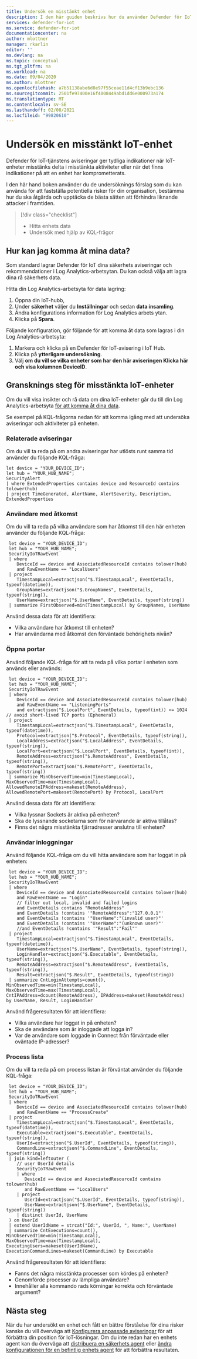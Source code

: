 ```yaml
---
title: Undersök en misstänkt enhet
description: I den här guiden beskrivs hur du använder Defender för IoT för att undersöka en misstänkt IoT-enhet med hjälp av Log Analytics.
services: defender-for-iot
ms.service: defender-for-iot
documentationcenter: na
author: mlottner
manager: rkarlin
editor: ''
ms.devlang: na
ms.topic: conceptual
ms.tgt_pltfrm: na
ms.workload: na
ms.date: 09/04/2020
ms.author: mlottner
ms.openlocfilehash: a7b51138abe6d8e97f55ceae11d4cf13b9ebc136
ms.sourcegitcommit: 2501fe97400e16f4008449abd1dd6e000973a174
ms.translationtype: MT
ms.contentlocale: sv-SE
ms.lasthandoff: 02/08/2021
ms.locfileid: "99820610"
---
```

# <a name="investigate-a-suspicious-iot-device"></a>Undersök en misstänkt IoT-enhet

Defender för IoT-tjänstens aviseringar ger tydliga indikationer när IoT-enheter misstänks delta i misstänkta aktiviteter eller när det finns indikationer på att en enhet har komprometterats.

I den här hand boken använder du de undersöknings förslag som du kan använda för att fastställa potentiella risker för din organisation, bestämma hur du ska åtgärda och upptäcka de bästa sätten att förhindra liknande attacker i framtiden.

> [!div class="checklist"]
> * Hitta enhets data
> * Undersök med hjälp av KQL-frågor

## <a name="how-can-i-access-my-data"></a>Hur kan jag komma åt mina data?

Som standard lagrar Defender för IoT dina säkerhets aviseringar och rekommendationer i Log Analytics-arbetsytan. Du kan också välja att lagra dina rå säkerhets data.

Hitta din Log Analytics-arbetsyta för data lagring:

1. Öppna din IoT-hubb,
1. Under **säkerhet** väljer du **Inställningar** och sedan **data insamling**.
1. Ändra konfigurations information för Log Analytics arbets ytan.
1. Klicka på **Spara**.

Följande konfiguration, gör följande för att komma åt data som lagras i din Log Analytics-arbetsyta:

1. Markera och klicka på en Defender för IoT-avisering i IoT Hub.
1. Klicka på **ytterligare undersökning**.
1. Välj **om du vill se vilka enheter som har den här aviseringen Klicka här och visa kolumnen DeviceID**.

## <a name="investigation-steps-for-suspicious-iot-devices"></a>Gransknings steg för misstänkta IoT-enheter

Om du vill visa insikter och rå data om dina IoT-enheter går du till din Log Analytics-arbetsyta [för att komma åt dina data](#how-can-i-access-my-data).

Se exempel på KQL-frågorna nedan för att komma igång med att undersöka aviseringar och aktiviteter på enheten.

### <a name="related-alerts"></a>Relaterade aviseringar

Om du vill ta reda på om andra aviseringar har utlösts runt samma tid använder du följande KQL-fråga:

  ```
  let device = "YOUR_DEVICE_ID";
  let hub = "YOUR_HUB_NAME";
  SecurityAlert
  | where ExtendedProperties contains device and ResourceId contains tolower(hub)
  | project TimeGenerated, AlertName, AlertSeverity, Description, ExtendedProperties
  ```

### <a name="users-with-access"></a>Användare med åtkomst

Om du vill ta reda på vilka användare som har åtkomst till den här enheten använder du följande KQL-fråga:

 ```
  let device = "YOUR_DEVICE_ID";
  let hub = "YOUR_HUB_NAME";
  SecurityIoTRawEvent
  | where
     DeviceId == device and AssociatedResourceId contains tolower(hub)
     and RawEventName == "LocalUsers"
  | project
     TimestampLocal=extractjson("$.TimestampLocal", EventDetails, typeof(datetime)),
     GroupNames=extractjson("$.GroupNames", EventDetails, typeof(string)),
     UserName=extractjson("$.UserName", EventDetails, typeof(string))
  | summarize FirstObserved=min(TimestampLocal) by GroupNames, UserName
 ```
Använd dessa data för att identifiera:

- Vilka användare har åtkomst till enheten?
- Har användarna med åtkomst den förväntade behörighets nivån?

### <a name="open-ports"></a>Öppna portar

Använd följande KQL-fråga för att ta reda på vilka portar i enheten som används eller används:

 ```
  let device = "YOUR_DEVICE_ID";
  let hub = "YOUR_HUB_NAME";
  SecurityIoTRawEvent
  | where
     DeviceId == device and AssociatedResourceId contains tolower(hub)
     and RawEventName == "ListeningPorts"
     and extractjson("$.LocalPort", EventDetails, typeof(int)) <= 1024 // avoid short-lived TCP ports (Ephemeral)
  | project
     TimestampLocal=extractjson("$.TimestampLocal", EventDetails, typeof(datetime)),
     Protocol=extractjson("$.Protocol", EventDetails, typeof(string)),
     LocalAddress=extractjson("$.LocalAddress", EventDetails, typeof(string)),
     LocalPort=extractjson("$.LocalPort", EventDetails, typeof(int)),
     RemoteAddress=extractjson("$.RemoteAddress", EventDetails, typeof(string)),
     RemotePort=extractjson("$.RemotePort", EventDetails, typeof(string))
  | summarize MinObservedTime=min(TimestampLocal), MaxObservedTime=max(TimestampLocal), AllowedRemoteIPAddress=makeset(RemoteAddress), AllowedRemotePort=makeset(RemotePort) by Protocol, LocalPort
 ```

Använd dessa data för att identifiera:

- Vilka lyssnar Sockets är aktiva på enheten?
- Ska de lyssnande socketarna som för närvarande är aktiva tillåtas?
- Finns det några misstänkta fjärradresser anslutna till enheten?

### <a name="user-logins"></a>Användar inloggningar

Använd följande KQL-fråga om du vill hitta användare som har loggat in på enheten:

 ```
  let device = "YOUR_DEVICE_ID";
  let hub = "YOUR_HUB_NAME";
  SecurityIoTRawEvent
  | where
     DeviceId == device and AssociatedResourceId contains tolower(hub)
     and RawEventName == "Login"
     // filter out local, invalid and failed logins
     and EventDetails contains "RemoteAddress"
     and EventDetails !contains '"RemoteAddress":"127.0.0.1"'
     and EventDetails !contains '"UserName":"(invalid user)"'
     and EventDetails !contains '"UserName":"(unknown user)"'
     //and EventDetails !contains '"Result":"Fail"'
  | project
     TimestampLocal=extractjson("$.TimestampLocal", EventDetails, typeof(datetime)),
     UserName=extractjson("$.UserName", EventDetails, typeof(string)),
     LoginHandler=extractjson("$.Executable", EventDetails, typeof(string)),
     RemoteAddress=extractjson("$.RemoteAddress", EventDetails, typeof(string)),
     Result=extractjson("$.Result", EventDetails, typeof(string))
  | summarize CntLoginAttempts=count(), MinObservedTime=min(TimestampLocal), MaxObservedTime=max(TimestampLocal), CntIPAddress=dcount(RemoteAddress), IPAddress=makeset(RemoteAddress) by UserName, Result, LoginHandler
 ```

Använd frågeresultaten för att identifiera:

- Vilka användare har loggat in på enheten?
- Ska de användare som är inloggade att logga in?
- Var de användare som loggade in Connect från förväntade eller oväntade IP-adresser?

### <a name="process-list"></a>Process lista

Om du vill ta reda på om process listan är förväntat använder du följande KQL-fråga:

 ```
  let device = "YOUR_DEVICE_ID";
  let hub = "YOUR_HUB_NAME";
  SecurityIoTRawEvent
  | where
     DeviceId == device and AssociatedResourceId contains tolower(hub)
     and RawEventName == "ProcessCreate"
  | project
     TimestampLocal=extractjson("$.TimestampLocal", EventDetails, typeof(datetime)),
     Executable=extractjson("$.Executable", EventDetails, typeof(string)),
     UserId=extractjson("$.UserId", EventDetails, typeof(string)),
     CommandLine=extractjson("$.CommandLine", EventDetails, typeof(string))
  | join kind=leftouter (
     // user UserId details
     SecurityIoTRawEvent
     | where
        DeviceId == device and AssociatedResourceId contains tolower(hub)
        and RawEventName == "LocalUsers"
     | project
        UserId=extractjson("$.UserId", EventDetails, typeof(string)),
        UserName=extractjson("$.UserName", EventDetails, typeof(string))
     | distinct UserId, UserName
  ) on UserId
  | extend UserIdName = strcat("Id:", UserId, ", Name:", UserName)
  | summarize CntExecutions=count(), MinObservedTime=min(TimestampLocal), MaxObservedTime=max(TimestampLocal), ExecutingUsers=makeset(UserIdName), ExecutionCommandLines=makeset(CommandLine) by Executable
```

Använd frågeresultaten för att identifiera:

- Fanns det några misstänkta processer som kördes på enheten?
- Genomförde processer av lämpliga användare?
- Innehåller alla kommando rads körningar korrekta och förväntade argument?

## <a name="next-steps"></a>Nästa steg

När du har undersökt en enhet och fått en bättre förståelse för dina risker kanske du vill överväga att [Konfigurera anpassade aviseringar](quickstart-create-custom-alerts.md) för att förbättra din position för IoT-lösningar. Om du inte redan har en enhets agent kan du överväga att [distribuera en säkerhets agent](how-to-deploy-agent.md) eller [ändra konfigurationen för en befintlig enhets agent](how-to-agent-configuration.md) för att förbättra resultaten.
